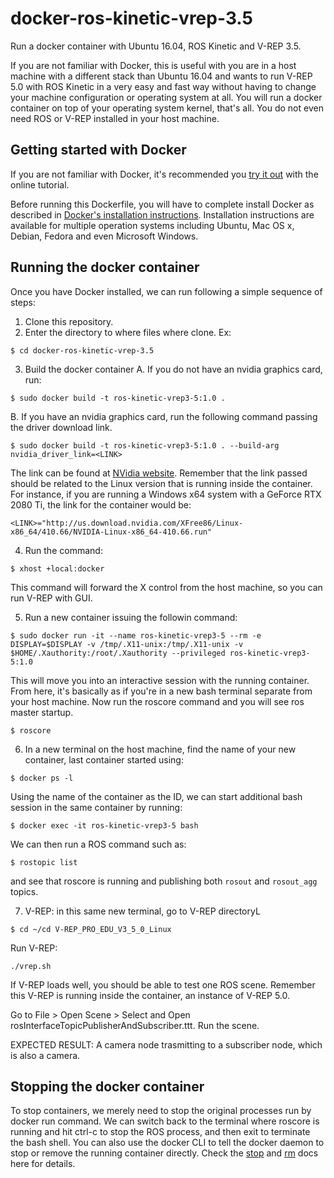 # docker-ros-kinetic-vrep-3.5
Run a docker container with Ubuntu 16.04, ROS Kinetic and V-REP 3.5.

If you are not familiar with Docker, this is useful with you are in a host machine with a different stack than Ubuntu 16.04 and wants to run V-REP 5.0 with ROS Kinetic in a very easy and fast way without having to change your machine configuration or operating system at all. You will run a docker container on top of your operating system kernel, that's all. You do not even need ROS or V-REP installed in your host machine.

## Getting started with Docker

If you are not familiar with Docker, it's recommended you [try it out](https://www.docker.com/tryit/) with the online tutorial. 

Before running this Dockerfile, you will have to complete install Docker as described in [Docker's installation instructions](https://docs.docker.com/installation/). Installation instructions are available for multiple operation systems including Ubuntu, Mac OS x, Debian, Fedora and even Microsoft Windows.

## Running the docker container

Once you have Docker installed, we can run following a simple sequence of steps:

1. Clone this repository.
2. Enter the directory to where files where clone. Ex:
```
$ cd docker-ros-kinetic-vrep-3.5
```
3. Build the docker container
A. If you do not have an nvidia graphics card, run:
```
$ sudo docker build -t ros-kinetic-vrep3-5:1.0 .
```
B. If you have an nvidia graphics card, run the following command passing the driver download link. 
```
$ sudo docker build -t ros-kinetic-vrep3-5:1.0 . --build-arg nvidia_driver_link=<LINK>
```

The link can be found at [NVidia website](https://www.nvidia.com/Download/index.aspx?lang=en-us). Remember that the link
passed should be related to the Linux version that is running inside the container. For instance, if you are running a Windows x64
system with a GeForce RTX 2080 Ti, the link for the container would be:
```
<LINK>="http://us.download.nvidia.com/XFree86/Linux-x86_64/410.66/NVIDIA-Linux-x86_64-410.66.run"
```

4. Run the command:
```
$ xhost +local:docker
```
This command will forward the X control from the host machine, so you can run V-REP with GUI.

5. Run a new container issuing the followin command:
```
$ sudo docker run -it --name ros-kinetic-vrep3-5 --rm -e DISPLAY=$DISPLAY -v /tmp/.X11-unix:/tmp/.X11-unix -v $HOME/.Xauthority:/root/.Xauthority --privileged ros-kinetic-vrep3-5:1.0
```

This will move you into an interactive session with the running container. From here, it's basically as if you're in a new bash terminal separate from your host machine. Now run the roscore command and you will see ros master startup.
```
$ roscore
```

6. In a new terminal on the host machine, find the name of your new container, last container started using: 
```
$ docker ps -l
```

Using the name of the container as the ID, we can start additional bash session in the same container by running: 
```
$ docker exec -it ros-kinetic-vrep3-5 bash
```

We can then run a ROS command such as:
```
$ rostopic list
```
and see that roscore is running and publishing both `rosout` and `rosout_agg` topics.

7. V-REP: in this same new terminal, go to V-REP directoryL
```
$ cd ~/cd V-REP_PRO_EDU_V3_5_0_Linux
```

Run V-REP:

```
./vrep.sh
```

If V-REP loads well, you should be able to test one ROS scene. Remember this V-REP is running inside the container, an instance of V-REP 5.0. 

Go to File > Open Scene > Select and Open rosInterfaceTopicPublisherAndSubscriber.ttt. Run the scene. 

EXPECTED RESULT: A camera node trasmitting to a subscriber node, which is also a camera.

## Stopping the docker container

To stop containers, we merely need to stop the original processes run by docker run command. We can switch back to the terminal where roscore is running and hit ctrl-c to stop the ROS process, and then exit to terminate the bash shell. You can also use the docker CLI to tell the docker daemon to stop or remove the running container directly. Check the [stop](https://docs.docker.com/reference/commandline/stop/) and [rm](https://docs.docker.com/reference/commandline/rm/) docs here for details. 
